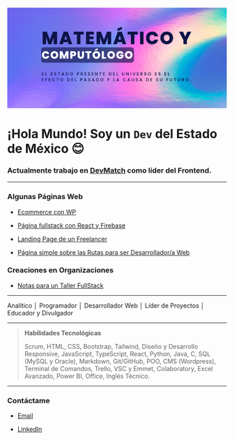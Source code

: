 ![banner](banner-github.png)

# ¡Hola Mundo! Soy un `Dev` del Estado de México 😊

### Actualmente trabajo en [**DevMatch**](https://dev-match.netlify.app) como líder del Frontend.

---

### Algunas Páginas Web

- [Ecommerce con WP](https://catrinerias.com)

- [Página fullstack con React y Firebase](https://multipisosyazulejos.com)

- [Landing Page de un Freelancer](https://luisdur8.github.io/freelancer)

- [Página simple sobre las Rutas para ser Desarrollador/a Web](https://luisdur8.github.io/TS-Rutas)

### Creaciones en Organizaciones

- [Notas para un Taller FullStack](https://github.com/desarrolladoresTH/BootCamp-FullStack)

---

Analítico │ Programador │ Desarrollador Web │ Líder de Proyectos │ Educador y Divulgador

---

> **Habilidades Tecnológicas**
>
> Scrum, HTML, CSS, Bootstrap, Tailwind, Diseño y Desarrollo Responsive, JavaScript, TypeScript, React, Python, Java, C, SQL (MySQL y Oracle), Markdown, Git/GitHub, POO, CMS (Wordpress), Terminal de Comandos, Trello, VSC y Emmet, Colaboratory, Excel Avanzado, Power BI, Office, Inglés Técnico.

---

### Contáctame

- [Email](mailto:luisdurplay@gmail.com)

- [LinkedIn](https://www.linkedin.com/in/luis-loher-web-developer)
